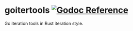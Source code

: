 # goitertools [![Godoc Reference](https://pkg.go.dev/badge/github.com/pchchv/goitertools)](https://pkg.go.dev/github.com/pchchv/goitertools)

Go iteration tools in Rust iteration style.
